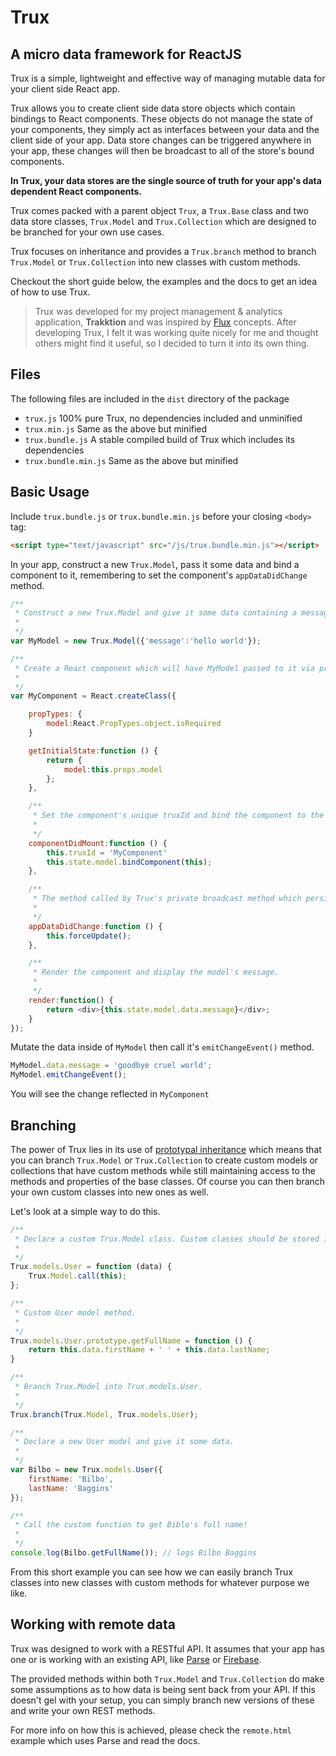 # Trux
## A micro data framework for ReactJS

Trux is a simple, lightweight and effective way of managing mutable data for your client side React app.

Trux allows you to create client side data store objects which contain bindings to React components. These objects do not manage the state of your components, they simply act as interfaces between your data and the client side of your app. Data store changes can be triggered anywhere in your app, these changes will then be broadcast to all of the store's bound components.

**In Trux, your data stores are the single source of truth for your app's data dependent React components.**

Trux comes packed with a parent object `Trux`, a `Trux.Base` class and two data store classes, `Trux.Model` and `Trux.Collection` which are designed to be branched for your own use cases.

Trux focuses on inheritance and provides a `Trux.branch` method to branch `Trux.Model` or `Trux.Collection` into new classes with custom methods. 

Checkout the short guide below, the examples and the docs to get an idea of how to use Trux.

> Trux was developed for my project management & analytics application, **Trakktion** and was inspired by [Flux](https://facebook.github.io/flux/) concepts. After developing Trux, I felt it was working quite nicely for me and thought others might find it useful, so I decided to turn it into its own thing.

## Files
The following files are included in the `dist` directory of the package

* `trux.js` 100% pure Trux, no dependencies included and unminified
* `trux.min.js` Same as the above but minified
* `trux.bundle.js` A stable compiled build of Trux which includes its dependencies
* `trux.bundle.min.js` Same as the above but minified

## Basic Usage

Include `trux.bundle.js` or `trux.bundle.min.js` before your closing `<body>` tag:

```html
<script type="text/javascript" src="/js/trux.bundle.min.js"></script>
```

In your app, construct a new `Trux.Model`, pass it some data and bind a component to it, remembering to set the component's `appDataDidChange` method.

```javascript
/**
 * Construct a new Trux.Model and give it some data containing a message property.
 *
 */
var MyModel = new Trux.Model({'message':'hello world'});

/**
 * Create a React component which will have MyModel passed to it via props.
 *
 */
var MyComponent = React.createClass({

	propTypes: {
		model:React.PropTypes.object.isRequired
	}

    getInitialState:function () {
        return {
            model:this.props.model
        };
    },

    /**
     * Set the component's unique truxId and bind the component to the model.
     *
     */
    componentDidMount:function () {
        this.truxId = 'MyComponent'
        this.state.model.bindComponent(this);
    },

    /**
     * The method called by Trux's private broadcast method which persists changes in data across bound components.
     *
     */
    appDataDidChange:function () {
        this.forceUpdate();
    },

    /**
     * Render the component and display the model's message.
     *
     */
    render:function() {
        return <div>{this.state.model.data.message}</div>;
    }
});
```

Mutate the data inside of `MyModel` then call it's `emitChangeEvent()` method.

```javascript
MyModel.data.message = 'goodbye cruel world';
MyModel.emitChangeEvent();
```

You will see the change reflected in `MyComponent`


## Branching

The power of Trux lies in its use of [prototypal inheritance](https://developer.mozilla.org/en-US/docs/Web/JavaScript/Introduction_to_Object-Oriented_JavaScript) which means that you can branch `Trux.Model` or `Trux.Collection` to create custom models or collections that have custom methods while still maintaining access to the methods and properties of the base classes. Of course you can then branch your own custom classes into new ones as well.

Let's look at a simple way to do this.

```javascript
/**
 * Declare a custom Trux.Model class. Custom classes should be stored inside the Trux.models or Trux.collections objects for easy reference.
 *
 */
Trux.models.User = function (data) {
	Trux.Model.call(this);
};

/**
 * Custom User model method.
 *
 */
Trux.models.User.prototype.getFullName = function () {
	return this.data.firstName + ' ' + this.data.lastName;
}

/**
 * Branch Trux.Model into Trux.models.User.
 *
 */
Trux.branch(Trux.Model, Trux.models.User);

/**
 * Declare a new User model and give it some data.
 *
 */
var Bilbo = new Trux.models.User({
	firstName: 'Bilbo',
	lastName: 'Baggins'
});

/**
 * Call the custom function to get Biblo's full name!
 *
 */
console.log(Bilbo.getFullName()); // logs Bilbo Baggins
```

From this short example you can see how we can easily branch Trux classes into new classes with custom methods for whatever purpose we like.


## Working with remote data

Trux was designed to work with a RESTful API. It assumes that your app has one or is working with an existing API, like [Parse](https://parse.com) or [Firebase](https://firebase.com). 

The provided methods within both `Trux.Model` and `Trux.Collection` do make some assumptions as to how data is being sent back from your API. If this doesn't gel with your setup, you can simply branch new versions of these and write your own REST methods.

For more info on how this is achieved, please check the `remote.html` example which uses Parse and read the docs.
